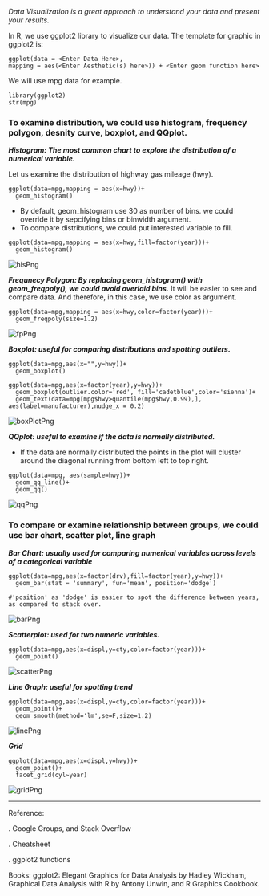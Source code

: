 _Data Visualization is a great approach to understand your data and present your results._

In R, we use ggplot2 library to visualize our data. The template for graphic in ggplot2 is:

```
ggplot(data = <Enter Data Here>, 
mapping = aes(<Enter Aesthetic(s) here>)) + <Enter geom function here> 
```


We will use mpg data for example.

```
library(ggplot2)
str(mpg)
```


### To examine distribution, we could use histogram, frequency polygon, desnity curve, boxplot, and QQplot.

**_Histogram: The most common chart to explore the distribution of a numerical variable._**

Let us examine the distribution of highway gas mileage (hwy). 

```
ggplot(data=mpg,mapping = aes(x=hwy))+
  geom_histogram()
```
* By default, geom_histogram use 30 as number of bins. we could override it by sepcifying bins or binwidth argument.
* To compare distributions, we could put interested variable to fill.

```
ggplot(data=mpg,mapping = aes(x=hwy,fill=factor(year)))+
  geom_histogram() 
  ```
![hisPng](histogram.PNG)



**_Frequnecy Polygon: By replacing geom_histogram() with geom_freqpoly(), we could avoid overlaid bins._** It will be easier to see and compare data. And therefore, in this case, we use color as argument. 
```
ggplot(data=mpg,mapping = aes(x=hwy,color=factor(year)))+
  geom_freqpoly(size=1.2)
```
![fpPng](frequency.PNG)

**_Boxplot: useful for comparing distributions and spotting outliers._**
```
ggplot(data=mpg,aes(x="",y=hwy))+
  geom_boxplot()

ggplot(data=mpg,aes(x=factor(year),y=hwy))+
  geom_boxplot(outlier.color='red', fill='cadetblue',color='sienna')+
  geom_text(data=mpg[mpg$hwy>quantile(mpg$hwy,0.99),], aes(label=manufacturer),nudge_x = 0.2)
```
![boxPlotPng](boxplot.PNG) 

**_QQplot: useful to examine if the data is normally distributed._** 
* If the data are normally distributed the points in the plot will cluster around the diagonal running from bottom left to top right. 

```
ggplot(data=mpg, aes(sample=hwy))+
  geom_qq_line()+
  geom_qq()
  ```
![qqPng](qq.PNG)



### To compare or examine relationship between groups, we could use bar chart, scatter plot, line graph

**_Bar Chart: usually used for comparing numerical variables across levels of a categorical variable_**

```
ggplot(data=mpg,aes(x=factor(drv),fill=factor(year),y=hwy))+
  geom_bar(stat = 'summary', fun='mean', position='dodge')

#'position' as 'dodge' is easier to spot the difference between years, as compared to stack over.
```
![barPng](barchart.PNG)

**_Scatterplot: used for two numeric variables._**

```
ggplot(data=mpg,aes(x=displ,y=cty,color=factor(year)))+
  geom_point()
  ```
![scatterPng](scatter.PNG)

**_Line Graph: useful for spotting trend_**

```
ggplot(data=mpg,aes(x=displ,y=cty,color=factor(year)))+
  geom_point()+
  geom_smooth(method='lm',se=F,size=1.2)
  ```
![linePng](linegraph.PNG)

**_Grid_**

```
ggplot(data=mpg,aes(x=displ,y=hwy))+
  geom_point()+
  facet_grid(cyl~year)
  ```

![gridPng](grid.PNG)






---
Reference:

. Google Groups, and Stack Overflow

. Cheatsheet

. ggplot2 functions

Books: ggplot2: Elegant Graphics for Data Analysis by Hadley Wickham, Graphical Data Analysis with R by Antony Unwin, and R Graphics Cookbook.